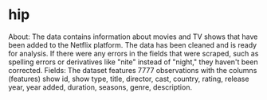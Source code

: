 # hip
About: The data contains information about movies and TV shows that have been added to  the Netflix platform. The data has been cleaned and is ready for analysis. If there  were any errors in the fields that were scraped, such as spelling errors or derivatives  like "nite" instead of "night," they haven't been corrected. Fields: The dataset features 7777 observations with the columns (features) show id,  show type, title, director, cast, country, rating,  release year, year added, duration, seasons, genre,  description.

